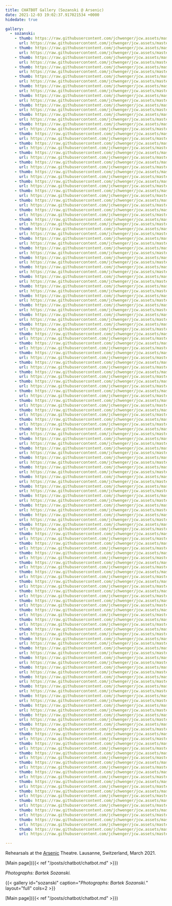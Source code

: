 ```yaml
---
title: CHATBOT Gallery (Sozanski @ Arsenic)
date: 2021-12-03 19:02:37.917021534 +0000 
hidedate: true

gallery:
  - sozanski:
    - thumb: https://raw.githubusercontent.com/jchwenger/jcw.assets/master/chatbot/media/2021/arsenic/sozanski/webp/Sozanski-Arsenic-2021-01.low.webp
      url: https://raw.githubusercontent.com/jchwenger/jcw.assets/master/chatbot/media/2021/arsenic/sozanski/webp/Sozanski-Arsenic-2021-01.webp
    - thumb: https://raw.githubusercontent.com/jchwenger/jcw.assets/master/chatbot/media/2021/arsenic/sozanski/webp/Sozanski-Arsenic-2021-02.low.webp
      url: https://raw.githubusercontent.com/jchwenger/jcw.assets/master/chatbot/media/2021/arsenic/sozanski/webp/Sozanski-Arsenic-2021-02.webp
    - thumb: https://raw.githubusercontent.com/jchwenger/jcw.assets/master/chatbot/media/2021/arsenic/sozanski/webp/Sozanski-Arsenic-2021-03.low.webp
      url: https://raw.githubusercontent.com/jchwenger/jcw.assets/master/chatbot/media/2021/arsenic/sozanski/webp/Sozanski-Arsenic-2021-03.webp
    - thumb: https://raw.githubusercontent.com/jchwenger/jcw.assets/master/chatbot/media/2021/arsenic/sozanski/webp/Sozanski-Arsenic-2021-04.low.webp
      url: https://raw.githubusercontent.com/jchwenger/jcw.assets/master/chatbot/media/2021/arsenic/sozanski/webp/Sozanski-Arsenic-2021-04.webp
    - thumb: https://raw.githubusercontent.com/jchwenger/jcw.assets/master/chatbot/media/2021/arsenic/sozanski/webp/Sozanski-Arsenic-2021-05.low.webp
      url: https://raw.githubusercontent.com/jchwenger/jcw.assets/master/chatbot/media/2021/arsenic/sozanski/webp/Sozanski-Arsenic-2021-05.webp
    - thumb: https://raw.githubusercontent.com/jchwenger/jcw.assets/master/chatbot/media/2021/arsenic/sozanski/webp/Sozanski-Arsenic-2021-06.low.webp
      url: https://raw.githubusercontent.com/jchwenger/jcw.assets/master/chatbot/media/2021/arsenic/sozanski/webp/Sozanski-Arsenic-2021-06.webp
    - thumb: https://raw.githubusercontent.com/jchwenger/jcw.assets/master/chatbot/media/2021/arsenic/sozanski/webp/Sozanski-Arsenic-2021-07.low.webp
      url: https://raw.githubusercontent.com/jchwenger/jcw.assets/master/chatbot/media/2021/arsenic/sozanski/webp/Sozanski-Arsenic-2021-07.webp
    - thumb: https://raw.githubusercontent.com/jchwenger/jcw.assets/master/chatbot/media/2021/arsenic/sozanski/webp/Sozanski-Arsenic-2021-08.low.webp
      url: https://raw.githubusercontent.com/jchwenger/jcw.assets/master/chatbot/media/2021/arsenic/sozanski/webp/Sozanski-Arsenic-2021-08.webp
    - thumb: https://raw.githubusercontent.com/jchwenger/jcw.assets/master/chatbot/media/2021/arsenic/sozanski/webp/Sozanski-Arsenic-2021-09.low.webp
      url: https://raw.githubusercontent.com/jchwenger/jcw.assets/master/chatbot/media/2021/arsenic/sozanski/webp/Sozanski-Arsenic-2021-09.webp
    - thumb: https://raw.githubusercontent.com/jchwenger/jcw.assets/master/chatbot/media/2021/arsenic/sozanski/webp/Sozanski-Arsenic-2021-10.low.webp
      url: https://raw.githubusercontent.com/jchwenger/jcw.assets/master/chatbot/media/2021/arsenic/sozanski/webp/Sozanski-Arsenic-2021-10.webp
    - thumb: https://raw.githubusercontent.com/jchwenger/jcw.assets/master/chatbot/media/2021/arsenic/sozanski/webp/Sozanski-Arsenic-2021-11.low.webp
      url: https://raw.githubusercontent.com/jchwenger/jcw.assets/master/chatbot/media/2021/arsenic/sozanski/webp/Sozanski-Arsenic-2021-11.webp
    - thumb: https://raw.githubusercontent.com/jchwenger/jcw.assets/master/chatbot/media/2021/arsenic/sozanski/webp/Sozanski-Arsenic-2021-12.low.webp
      url: https://raw.githubusercontent.com/jchwenger/jcw.assets/master/chatbot/media/2021/arsenic/sozanski/webp/Sozanski-Arsenic-2021-12.webp
    - thumb: https://raw.githubusercontent.com/jchwenger/jcw.assets/master/chatbot/media/2021/arsenic/sozanski/webp/Sozanski-Arsenic-2021-13.low.webp
      url: https://raw.githubusercontent.com/jchwenger/jcw.assets/master/chatbot/media/2021/arsenic/sozanski/webp/Sozanski-Arsenic-2021-13.webp
    - thumb: https://raw.githubusercontent.com/jchwenger/jcw.assets/master/chatbot/media/2021/arsenic/sozanski/webp/Sozanski-Arsenic-2021-14.low.webp
      url: https://raw.githubusercontent.com/jchwenger/jcw.assets/master/chatbot/media/2021/arsenic/sozanski/webp/Sozanski-Arsenic-2021-14.webp
    - thumb: https://raw.githubusercontent.com/jchwenger/jcw.assets/master/chatbot/media/2021/arsenic/sozanski/webp/Sozanski-Arsenic-2021-15.low.webp
      url: https://raw.githubusercontent.com/jchwenger/jcw.assets/master/chatbot/media/2021/arsenic/sozanski/webp/Sozanski-Arsenic-2021-15.webp
    - thumb: https://raw.githubusercontent.com/jchwenger/jcw.assets/master/chatbot/media/2021/arsenic/sozanski/webp/Sozanski-Arsenic-2021-16.low.webp
      url: https://raw.githubusercontent.com/jchwenger/jcw.assets/master/chatbot/media/2021/arsenic/sozanski/webp/Sozanski-Arsenic-2021-16.webp
    - thumb: https://raw.githubusercontent.com/jchwenger/jcw.assets/master/chatbot/media/2021/arsenic/sozanski/webp/Sozanski-Arsenic-2021-17.low.webp
      url: https://raw.githubusercontent.com/jchwenger/jcw.assets/master/chatbot/media/2021/arsenic/sozanski/webp/Sozanski-Arsenic-2021-17.webp
    - thumb: https://raw.githubusercontent.com/jchwenger/jcw.assets/master/chatbot/media/2021/arsenic/sozanski/webp/Sozanski-Arsenic-2021-18.low.webp
      url: https://raw.githubusercontent.com/jchwenger/jcw.assets/master/chatbot/media/2021/arsenic/sozanski/webp/Sozanski-Arsenic-2021-18.webp
    - thumb: https://raw.githubusercontent.com/jchwenger/jcw.assets/master/chatbot/media/2021/arsenic/sozanski/webp/Sozanski-Arsenic-2021-19.low.webp
      url: https://raw.githubusercontent.com/jchwenger/jcw.assets/master/chatbot/media/2021/arsenic/sozanski/webp/Sozanski-Arsenic-2021-19.webp
    - thumb: https://raw.githubusercontent.com/jchwenger/jcw.assets/master/chatbot/media/2021/arsenic/sozanski/webp/Sozanski-Arsenic-2021-20.low.webp
      url: https://raw.githubusercontent.com/jchwenger/jcw.assets/master/chatbot/media/2021/arsenic/sozanski/webp/Sozanski-Arsenic-2021-20.webp
    - thumb: https://raw.githubusercontent.com/jchwenger/jcw.assets/master/chatbot/media/2021/arsenic/sozanski/webp/Sozanski-Arsenic-2021-21.low.webp
      url: https://raw.githubusercontent.com/jchwenger/jcw.assets/master/chatbot/media/2021/arsenic/sozanski/webp/Sozanski-Arsenic-2021-21.webp
    - thumb: https://raw.githubusercontent.com/jchwenger/jcw.assets/master/chatbot/media/2021/arsenic/sozanski/webp/Sozanski-Arsenic-2021-22.low.webp
      url: https://raw.githubusercontent.com/jchwenger/jcw.assets/master/chatbot/media/2021/arsenic/sozanski/webp/Sozanski-Arsenic-2021-22.webp
    - thumb: https://raw.githubusercontent.com/jchwenger/jcw.assets/master/chatbot/media/2021/arsenic/sozanski/webp/Sozanski-Arsenic-2021-23.low.webp
      url: https://raw.githubusercontent.com/jchwenger/jcw.assets/master/chatbot/media/2021/arsenic/sozanski/webp/Sozanski-Arsenic-2021-23.webp
    - thumb: https://raw.githubusercontent.com/jchwenger/jcw.assets/master/chatbot/media/2021/arsenic/sozanski/webp/Sozanski-Arsenic-2021-24.low.webp
      url: https://raw.githubusercontent.com/jchwenger/jcw.assets/master/chatbot/media/2021/arsenic/sozanski/webp/Sozanski-Arsenic-2021-24.webp
    - thumb: https://raw.githubusercontent.com/jchwenger/jcw.assets/master/chatbot/media/2021/arsenic/sozanski/webp/Sozanski-Arsenic-2021-25.low.webp
      url: https://raw.githubusercontent.com/jchwenger/jcw.assets/master/chatbot/media/2021/arsenic/sozanski/webp/Sozanski-Arsenic-2021-25.webp
    - thumb: https://raw.githubusercontent.com/jchwenger/jcw.assets/master/chatbot/media/2021/arsenic/sozanski/webp/Sozanski-Arsenic-2021-26.low.webp
      url: https://raw.githubusercontent.com/jchwenger/jcw.assets/master/chatbot/media/2021/arsenic/sozanski/webp/Sozanski-Arsenic-2021-26.webp
    - thumb: https://raw.githubusercontent.com/jchwenger/jcw.assets/master/chatbot/media/2021/arsenic/sozanski/webp/Sozanski-Arsenic-2021-27.low.webp
      url: https://raw.githubusercontent.com/jchwenger/jcw.assets/master/chatbot/media/2021/arsenic/sozanski/webp/Sozanski-Arsenic-2021-27.webp
    - thumb: https://raw.githubusercontent.com/jchwenger/jcw.assets/master/chatbot/media/2021/arsenic/sozanski/webp/Sozanski-Arsenic-2021-28.low.webp
      url: https://raw.githubusercontent.com/jchwenger/jcw.assets/master/chatbot/media/2021/arsenic/sozanski/webp/Sozanski-Arsenic-2021-28.webp
    - thumb: https://raw.githubusercontent.com/jchwenger/jcw.assets/master/chatbot/media/2021/arsenic/sozanski/webp/Sozanski-Arsenic-2021-29.low.webp
      url: https://raw.githubusercontent.com/jchwenger/jcw.assets/master/chatbot/media/2021/arsenic/sozanski/webp/Sozanski-Arsenic-2021-29.webp
    - thumb: https://raw.githubusercontent.com/jchwenger/jcw.assets/master/chatbot/media/2021/arsenic/sozanski/webp/Sozanski-Arsenic-2021-30.low.webp
      url: https://raw.githubusercontent.com/jchwenger/jcw.assets/master/chatbot/media/2021/arsenic/sozanski/webp/Sozanski-Arsenic-2021-30.webp
    - thumb: https://raw.githubusercontent.com/jchwenger/jcw.assets/master/chatbot/media/2021/arsenic/sozanski/webp/Sozanski-Arsenic-2021-31.low.webp
      url: https://raw.githubusercontent.com/jchwenger/jcw.assets/master/chatbot/media/2021/arsenic/sozanski/webp/Sozanski-Arsenic-2021-31.webp
    - thumb: https://raw.githubusercontent.com/jchwenger/jcw.assets/master/chatbot/media/2021/arsenic/sozanski/webp/Sozanski-Arsenic-2021-32.low.webp
      url: https://raw.githubusercontent.com/jchwenger/jcw.assets/master/chatbot/media/2021/arsenic/sozanski/webp/Sozanski-Arsenic-2021-32.webp
    - thumb: https://raw.githubusercontent.com/jchwenger/jcw.assets/master/chatbot/media/2021/arsenic/sozanski/webp/Sozanski-Arsenic-2021-33.low.webp
      url: https://raw.githubusercontent.com/jchwenger/jcw.assets/master/chatbot/media/2021/arsenic/sozanski/webp/Sozanski-Arsenic-2021-33.webp
    - thumb: https://raw.githubusercontent.com/jchwenger/jcw.assets/master/chatbot/media/2021/arsenic/sozanski/webp/Sozanski-Arsenic-2021-34.low.webp
      url: https://raw.githubusercontent.com/jchwenger/jcw.assets/master/chatbot/media/2021/arsenic/sozanski/webp/Sozanski-Arsenic-2021-34.webp
    - thumb: https://raw.githubusercontent.com/jchwenger/jcw.assets/master/chatbot/media/2021/arsenic/sozanski/webp/Sozanski-Arsenic-2021-35.low.webp
      url: https://raw.githubusercontent.com/jchwenger/jcw.assets/master/chatbot/media/2021/arsenic/sozanski/webp/Sozanski-Arsenic-2021-35.webp
    - thumb: https://raw.githubusercontent.com/jchwenger/jcw.assets/master/chatbot/media/2021/arsenic/sozanski/webp/Sozanski-Arsenic-2021-36.low.webp
      url: https://raw.githubusercontent.com/jchwenger/jcw.assets/master/chatbot/media/2021/arsenic/sozanski/webp/Sozanski-Arsenic-2021-36.webp
    - thumb: https://raw.githubusercontent.com/jchwenger/jcw.assets/master/chatbot/media/2021/arsenic/sozanski/webp/Sozanski-Arsenic-2021-37.low.webp
      url: https://raw.githubusercontent.com/jchwenger/jcw.assets/master/chatbot/media/2021/arsenic/sozanski/webp/Sozanski-Arsenic-2021-37.webp
    - thumb: https://raw.githubusercontent.com/jchwenger/jcw.assets/master/chatbot/media/2021/arsenic/sozanski/webp/Sozanski-Arsenic-2021-38.low.webp
      url: https://raw.githubusercontent.com/jchwenger/jcw.assets/master/chatbot/media/2021/arsenic/sozanski/webp/Sozanski-Arsenic-2021-38.webp
    - thumb: https://raw.githubusercontent.com/jchwenger/jcw.assets/master/chatbot/media/2021/arsenic/sozanski/webp/Sozanski-Arsenic-2021-39.low.webp
      url: https://raw.githubusercontent.com/jchwenger/jcw.assets/master/chatbot/media/2021/arsenic/sozanski/webp/Sozanski-Arsenic-2021-39.webp
    - thumb: https://raw.githubusercontent.com/jchwenger/jcw.assets/master/chatbot/media/2021/arsenic/sozanski/webp/Sozanski-Arsenic-2021-40.low.webp
      url: https://raw.githubusercontent.com/jchwenger/jcw.assets/master/chatbot/media/2021/arsenic/sozanski/webp/Sozanski-Arsenic-2021-40.webp
    - thumb: https://raw.githubusercontent.com/jchwenger/jcw.assets/master/chatbot/media/2021/arsenic/sozanski/webp/Sozanski-Arsenic-2021-41.low.webp
      url: https://raw.githubusercontent.com/jchwenger/jcw.assets/master/chatbot/media/2021/arsenic/sozanski/webp/Sozanski-Arsenic-2021-41.webp
    - thumb: https://raw.githubusercontent.com/jchwenger/jcw.assets/master/chatbot/media/2021/arsenic/sozanski/webp/Sozanski-Arsenic-2021-42.low.webp
      url: https://raw.githubusercontent.com/jchwenger/jcw.assets/master/chatbot/media/2021/arsenic/sozanski/webp/Sozanski-Arsenic-2021-42.webp
    - thumb: https://raw.githubusercontent.com/jchwenger/jcw.assets/master/chatbot/media/2021/arsenic/sozanski/webp/Sozanski-Arsenic-2021-43.low.webp
      url: https://raw.githubusercontent.com/jchwenger/jcw.assets/master/chatbot/media/2021/arsenic/sozanski/webp/Sozanski-Arsenic-2021-43.webp
    - thumb: https://raw.githubusercontent.com/jchwenger/jcw.assets/master/chatbot/media/2021/arsenic/sozanski/webp/Sozanski-Arsenic-2021-44.low.webp
      url: https://raw.githubusercontent.com/jchwenger/jcw.assets/master/chatbot/media/2021/arsenic/sozanski/webp/Sozanski-Arsenic-2021-44.webp
    - thumb: https://raw.githubusercontent.com/jchwenger/jcw.assets/master/chatbot/media/2021/arsenic/sozanski/webp/Sozanski-Arsenic-2021-45.low.webp
      url: https://raw.githubusercontent.com/jchwenger/jcw.assets/master/chatbot/media/2021/arsenic/sozanski/webp/Sozanski-Arsenic-2021-45.webp
    - thumb: https://raw.githubusercontent.com/jchwenger/jcw.assets/master/chatbot/media/2021/arsenic/sozanski/webp/Sozanski-Arsenic-2021-46.low.webp
      url: https://raw.githubusercontent.com/jchwenger/jcw.assets/master/chatbot/media/2021/arsenic/sozanski/webp/Sozanski-Arsenic-2021-46.webp
    - thumb: https://raw.githubusercontent.com/jchwenger/jcw.assets/master/chatbot/media/2021/arsenic/sozanski/webp/Sozanski-Arsenic-2021-47.low.webp
      url: https://raw.githubusercontent.com/jchwenger/jcw.assets/master/chatbot/media/2021/arsenic/sozanski/webp/Sozanski-Arsenic-2021-47.webp
    - thumb: https://raw.githubusercontent.com/jchwenger/jcw.assets/master/chatbot/media/2021/arsenic/sozanski/webp/Sozanski-Arsenic-2021-48.low.webp
      url: https://raw.githubusercontent.com/jchwenger/jcw.assets/master/chatbot/media/2021/arsenic/sozanski/webp/Sozanski-Arsenic-2021-48.webp
    - thumb: https://raw.githubusercontent.com/jchwenger/jcw.assets/master/chatbot/media/2021/arsenic/sozanski/webp/Sozanski-Arsenic-2021-49.low.webp
      url: https://raw.githubusercontent.com/jchwenger/jcw.assets/master/chatbot/media/2021/arsenic/sozanski/webp/Sozanski-Arsenic-2021-49.webp
    - thumb: https://raw.githubusercontent.com/jchwenger/jcw.assets/master/chatbot/media/2021/arsenic/sozanski/webp/Sozanski-Arsenic-2021-50.low.webp
      url: https://raw.githubusercontent.com/jchwenger/jcw.assets/master/chatbot/media/2021/arsenic/sozanski/webp/Sozanski-Arsenic-2021-50.webp
    - thumb: https://raw.githubusercontent.com/jchwenger/jcw.assets/master/chatbot/media/2021/arsenic/sozanski/webp/Sozanski-Arsenic-2021-51.low.webp
      url: https://raw.githubusercontent.com/jchwenger/jcw.assets/master/chatbot/media/2021/arsenic/sozanski/webp/Sozanski-Arsenic-2021-51.webp
    - thumb: https://raw.githubusercontent.com/jchwenger/jcw.assets/master/chatbot/media/2021/arsenic/sozanski/webp/Sozanski-Arsenic-2021-52.low.webp
      url: https://raw.githubusercontent.com/jchwenger/jcw.assets/master/chatbot/media/2021/arsenic/sozanski/webp/Sozanski-Arsenic-2021-52.webp
    - thumb: https://raw.githubusercontent.com/jchwenger/jcw.assets/master/chatbot/media/2021/arsenic/sozanski/webp/Sozanski-Arsenic-2021-53.low.webp
      url: https://raw.githubusercontent.com/jchwenger/jcw.assets/master/chatbot/media/2021/arsenic/sozanski/webp/Sozanski-Arsenic-2021-53.webp
    - thumb: https://raw.githubusercontent.com/jchwenger/jcw.assets/master/chatbot/media/2021/arsenic/sozanski/webp/Sozanski-Arsenic-2021-54.low.webp
      url: https://raw.githubusercontent.com/jchwenger/jcw.assets/master/chatbot/media/2021/arsenic/sozanski/webp/Sozanski-Arsenic-2021-54.webp
    - thumb: https://raw.githubusercontent.com/jchwenger/jcw.assets/master/chatbot/media/2021/arsenic/sozanski/webp/Sozanski-Arsenic-2021-55.low.webp
      url: https://raw.githubusercontent.com/jchwenger/jcw.assets/master/chatbot/media/2021/arsenic/sozanski/webp/Sozanski-Arsenic-2021-55.webp
    - thumb: https://raw.githubusercontent.com/jchwenger/jcw.assets/master/chatbot/media/2021/arsenic/sozanski/webp/Sozanski-Arsenic-2021-56.low.webp
      url: https://raw.githubusercontent.com/jchwenger/jcw.assets/master/chatbot/media/2021/arsenic/sozanski/webp/Sozanski-Arsenic-2021-56.webp
    - thumb: https://raw.githubusercontent.com/jchwenger/jcw.assets/master/chatbot/media/2021/arsenic/sozanski/webp/Sozanski-Arsenic-2021-57.low.webp
      url: https://raw.githubusercontent.com/jchwenger/jcw.assets/master/chatbot/media/2021/arsenic/sozanski/webp/Sozanski-Arsenic-2021-57.webp
    - thumb: https://raw.githubusercontent.com/jchwenger/jcw.assets/master/chatbot/media/2021/arsenic/sozanski/webp/Sozanski-Arsenic-2021-58.low.webp
      url: https://raw.githubusercontent.com/jchwenger/jcw.assets/master/chatbot/media/2021/arsenic/sozanski/webp/Sozanski-Arsenic-2021-58.webp
    - thumb: https://raw.githubusercontent.com/jchwenger/jcw.assets/master/chatbot/media/2021/arsenic/sozanski/webp/Sozanski-Arsenic-2021-59.low.webp
      url: https://raw.githubusercontent.com/jchwenger/jcw.assets/master/chatbot/media/2021/arsenic/sozanski/webp/Sozanski-Arsenic-2021-59.webp
    - thumb: https://raw.githubusercontent.com/jchwenger/jcw.assets/master/chatbot/media/2021/arsenic/sozanski/webp/Sozanski-Arsenic-2021-60.low.webp
      url: https://raw.githubusercontent.com/jchwenger/jcw.assets/master/chatbot/media/2021/arsenic/sozanski/webp/Sozanski-Arsenic-2021-60.webp
    - thumb: https://raw.githubusercontent.com/jchwenger/jcw.assets/master/chatbot/media/2021/arsenic/sozanski/webp/Sozanski-Arsenic-2021-61.low.webp
      url: https://raw.githubusercontent.com/jchwenger/jcw.assets/master/chatbot/media/2021/arsenic/sozanski/webp/Sozanski-Arsenic-2021-61.webp
    - thumb: https://raw.githubusercontent.com/jchwenger/jcw.assets/master/chatbot/media/2021/arsenic/sozanski/webp/Sozanski-Arsenic-2021-62.low.webp
      url: https://raw.githubusercontent.com/jchwenger/jcw.assets/master/chatbot/media/2021/arsenic/sozanski/webp/Sozanski-Arsenic-2021-62.webp
    - thumb: https://raw.githubusercontent.com/jchwenger/jcw.assets/master/chatbot/media/2021/arsenic/sozanski/webp/Sozanski-Arsenic-2021-63.low.webp
      url: https://raw.githubusercontent.com/jchwenger/jcw.assets/master/chatbot/media/2021/arsenic/sozanski/webp/Sozanski-Arsenic-2021-63.webp
    - thumb: https://raw.githubusercontent.com/jchwenger/jcw.assets/master/chatbot/media/2021/arsenic/sozanski/webp/Sozanski-Arsenic-2021-64.low.webp
      url: https://raw.githubusercontent.com/jchwenger/jcw.assets/master/chatbot/media/2021/arsenic/sozanski/webp/Sozanski-Arsenic-2021-64.webp
    - thumb: https://raw.githubusercontent.com/jchwenger/jcw.assets/master/chatbot/media/2021/arsenic/sozanski/webp/Sozanski-Arsenic-2021-65.low.webp
      url: https://raw.githubusercontent.com/jchwenger/jcw.assets/master/chatbot/media/2021/arsenic/sozanski/webp/Sozanski-Arsenic-2021-65.webp
    - thumb: https://raw.githubusercontent.com/jchwenger/jcw.assets/master/chatbot/media/2021/arsenic/sozanski/webp/Sozanski-Arsenic-2021-66.low.webp
      url: https://raw.githubusercontent.com/jchwenger/jcw.assets/master/chatbot/media/2021/arsenic/sozanski/webp/Sozanski-Arsenic-2021-66.webp
    - thumb: https://raw.githubusercontent.com/jchwenger/jcw.assets/master/chatbot/media/2021/arsenic/sozanski/webp/Sozanski-Arsenic-2021-67.low.webp
      url: https://raw.githubusercontent.com/jchwenger/jcw.assets/master/chatbot/media/2021/arsenic/sozanski/webp/Sozanski-Arsenic-2021-67.webp
    - thumb: https://raw.githubusercontent.com/jchwenger/jcw.assets/master/chatbot/media/2021/arsenic/sozanski/webp/Sozanski-Arsenic-2021-68.low.webp
      url: https://raw.githubusercontent.com/jchwenger/jcw.assets/master/chatbot/media/2021/arsenic/sozanski/webp/Sozanski-Arsenic-2021-68.webp
    - thumb: https://raw.githubusercontent.com/jchwenger/jcw.assets/master/chatbot/media/2021/arsenic/sozanski/webp/Sozanski-Arsenic-2021-69.low.webp
      url: https://raw.githubusercontent.com/jchwenger/jcw.assets/master/chatbot/media/2021/arsenic/sozanski/webp/Sozanski-Arsenic-2021-69.webp
    - thumb: https://raw.githubusercontent.com/jchwenger/jcw.assets/master/chatbot/media/2021/arsenic/sozanski/webp/Sozanski-Arsenic-2021-70.low.webp
      url: https://raw.githubusercontent.com/jchwenger/jcw.assets/master/chatbot/media/2021/arsenic/sozanski/webp/Sozanski-Arsenic-2021-70.webp
    - thumb: https://raw.githubusercontent.com/jchwenger/jcw.assets/master/chatbot/media/2021/arsenic/sozanski/webp/Sozanski-Arsenic-2021-71.low.webp
      url: https://raw.githubusercontent.com/jchwenger/jcw.assets/master/chatbot/media/2021/arsenic/sozanski/webp/Sozanski-Arsenic-2021-71.webp
    - thumb: https://raw.githubusercontent.com/jchwenger/jcw.assets/master/chatbot/media/2021/arsenic/sozanski/webp/Sozanski-Arsenic-2021-72.low.webp
      url: https://raw.githubusercontent.com/jchwenger/jcw.assets/master/chatbot/media/2021/arsenic/sozanski/webp/Sozanski-Arsenic-2021-72.webp
    - thumb: https://raw.githubusercontent.com/jchwenger/jcw.assets/master/chatbot/media/2021/arsenic/sozanski/webp/Sozanski-Arsenic-2021-73.low.webp
      url: https://raw.githubusercontent.com/jchwenger/jcw.assets/master/chatbot/media/2021/arsenic/sozanski/webp/Sozanski-Arsenic-2021-73.webp
    - thumb: https://raw.githubusercontent.com/jchwenger/jcw.assets/master/chatbot/media/2021/arsenic/sozanski/webp/Sozanski-Arsenic-2021-74.low.webp
      url: https://raw.githubusercontent.com/jchwenger/jcw.assets/master/chatbot/media/2021/arsenic/sozanski/webp/Sozanski-Arsenic-2021-74.webp
    - thumb: https://raw.githubusercontent.com/jchwenger/jcw.assets/master/chatbot/media/2021/arsenic/sozanski/webp/Sozanski-Arsenic-2021-75.low.webp
      url: https://raw.githubusercontent.com/jchwenger/jcw.assets/master/chatbot/media/2021/arsenic/sozanski/webp/Sozanski-Arsenic-2021-75.webp
    - thumb: https://raw.githubusercontent.com/jchwenger/jcw.assets/master/chatbot/media/2021/arsenic/sozanski/webp/Sozanski-Arsenic-2021-76.low.webp
      url: https://raw.githubusercontent.com/jchwenger/jcw.assets/master/chatbot/media/2021/arsenic/sozanski/webp/Sozanski-Arsenic-2021-76.webp
    - thumb: https://raw.githubusercontent.com/jchwenger/jcw.assets/master/chatbot/media/2021/arsenic/sozanski/webp/Sozanski-Arsenic-2021-77.low.webp
      url: https://raw.githubusercontent.com/jchwenger/jcw.assets/master/chatbot/media/2021/arsenic/sozanski/webp/Sozanski-Arsenic-2021-77.webp
    - thumb: https://raw.githubusercontent.com/jchwenger/jcw.assets/master/chatbot/media/2021/arsenic/sozanski/webp/Sozanski-Arsenic-2021-78.low.webp
      url: https://raw.githubusercontent.com/jchwenger/jcw.assets/master/chatbot/media/2021/arsenic/sozanski/webp/Sozanski-Arsenic-2021-78.webp
    - thumb: https://raw.githubusercontent.com/jchwenger/jcw.assets/master/chatbot/media/2021/arsenic/sozanski/webp/Sozanski-Arsenic-2021-79.low.webp
      url: https://raw.githubusercontent.com/jchwenger/jcw.assets/master/chatbot/media/2021/arsenic/sozanski/webp/Sozanski-Arsenic-2021-79.webp
    - thumb: https://raw.githubusercontent.com/jchwenger/jcw.assets/master/chatbot/media/2021/arsenic/sozanski/webp/Sozanski-Arsenic-2021-80.low.webp
      url: https://raw.githubusercontent.com/jchwenger/jcw.assets/master/chatbot/media/2021/arsenic/sozanski/webp/Sozanski-Arsenic-2021-80.webp
    - thumb: https://raw.githubusercontent.com/jchwenger/jcw.assets/master/chatbot/media/2021/arsenic/sozanski/webp/Sozanski-Arsenic-2021-81.low.webp
      url: https://raw.githubusercontent.com/jchwenger/jcw.assets/master/chatbot/media/2021/arsenic/sozanski/webp/Sozanski-Arsenic-2021-81.webp
    - thumb: https://raw.githubusercontent.com/jchwenger/jcw.assets/master/chatbot/media/2021/arsenic/sozanski/webp/Sozanski-Arsenic-2021-82.low.webp
      url: https://raw.githubusercontent.com/jchwenger/jcw.assets/master/chatbot/media/2021/arsenic/sozanski/webp/Sozanski-Arsenic-2021-82.webp
    - thumb: https://raw.githubusercontent.com/jchwenger/jcw.assets/master/chatbot/media/2021/arsenic/sozanski/webp/Sozanski-Arsenic-2021-83.low.webp
      url: https://raw.githubusercontent.com/jchwenger/jcw.assets/master/chatbot/media/2021/arsenic/sozanski/webp/Sozanski-Arsenic-2021-83.webp
    - thumb: https://raw.githubusercontent.com/jchwenger/jcw.assets/master/chatbot/media/2021/arsenic/sozanski/webp/Sozanski-Arsenic-2021-84.low.webp
      url: https://raw.githubusercontent.com/jchwenger/jcw.assets/master/chatbot/media/2021/arsenic/sozanski/webp/Sozanski-Arsenic-2021-84.webp

---
```



Rehearsals at the [Arsenic](https://arsenic.ch/en/) Theatre.
Lausanne, Switzerland, March 2021.

[Main page]({{< ref "/posts/chatbot/chatbot.md" >}})

*Photographs: Bartek Sozanski.*

{{< gallery id="sozanski" caption="*Photographs: Bartek Sozanski.*" layout="full" cols=2 >}}

[Main page]({{< ref "/posts/chatbot/chatbot.md" >}})
